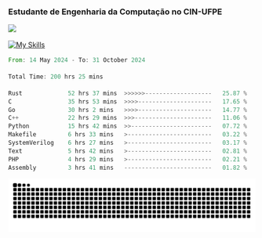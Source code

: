 
### Estudante de Engenharia da Computação no CIN-UFPE
<div>
      <!--<img width=400 src="https://github-readme-stats.vercel.app/api?username=Zed201&show_icons=true&theme=tokyonight" /-->
      <img width=400 src='https://leetcode.card.workers.dev/Zed201?theme=nord&font=baloo&extension=null' />
</div>


[![My Skills](https://skillicons.dev/icons?i=c,cpp,rust,py,java,neovim&theme=dark)](https://skillicons.dev)

<!--START_SECTION:waka-->

```rust
From: 14 May 2024 - To: 31 October 2024

Total Time: 200 hrs 25 mins

Rust             52 hrs 37 mins  >>>>>>-------------------   25.87 %
C                35 hrs 53 mins  >>>>---------------------   17.65 %
Go               30 hrs 2 mins   >>>>---------------------   14.77 %
C++              22 hrs 29 mins  >>>----------------------   11.06 %
Python           15 hrs 42 mins  >>-----------------------   07.72 %
Makefile         6 hrs 33 mins   >------------------------   03.22 %
SystemVerilog    6 hrs 27 mins   >------------------------   03.17 %
Text             5 hrs 42 mins   >------------------------   02.81 %
PHP              4 hrs 29 mins   >------------------------   02.21 %
Assembly         3 hrs 41 mins   -------------------------   01.82 %
```

<!--END_SECTION:waka-->

<picture>
  <source media="(prefers-color-scheme: dark)" srcset="https://github.com/Zed201/Zed201/blob/output/github-contribution-grid-snake-dark.svg" />
  <img alt="github-snake" src="https://github.com/Zed201/Zed201/blob/output/github-contribution-grid-snake-dark.svg" />
</picture>
